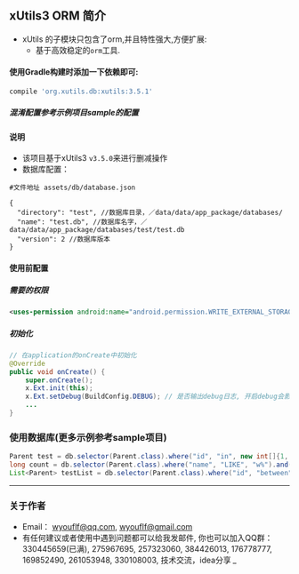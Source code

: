 ## xUtils3 ORM 简介
* xUtils 的子模块只包含了orm,并且特性强大,方便扩展:
  - 基于高效稳定的`orm`工具.

#### 使用Gradle构建时添加一下依赖即可:
```javascript
compile 'org.xutils.db:xutils:3.5.1'
```
##### 混淆配置参考示例项目sample的配置
#### 说明
- 该项目基于xUtils3 `v3.5.0`来进行删减操作
- 数据库配置：
```
#文件地址 assets/db/database.json

{
  "directory": "test", //数据库目录，／data/data/app_package/databases/
  "name": "test.db", //数据库名字，／data/data/app_package/databases/test/test.db
  "version": 2 //数据库版本
}
```

#### 使用前配置
##### 需要的权限
```xml
<uses-permission android:name="android.permission.WRITE_EXTERNAL_STORAGE" />
```
##### 初始化
```java
// 在application的onCreate中初始化
@Override
public void onCreate() {
    super.onCreate();
    x.Ext.init(this);
    x.Ext.setDebug(BuildConfig.DEBUG); // 是否输出debug日志, 开启debug会影响性能.
    ...
}
```

### 使用数据库(更多示例参考sample项目)
```java
Parent test = db.selector(Parent.class).where("id", "in", new int[]{1, 3, 6}).findFirst();
long count = db.selector(Parent.class).where("name", "LIKE", "w%").and("age", ">", 32).count();
List<Parent> testList = db.selector(Parent.class).where("id", "between", new String[]{"1", "5"}).findAll();
```

----
### 关于作者
* Email： <wyouflf@qq.com>, <wyouflf@gmail.com>
* 有任何建议或者使用中遇到问题都可以给我发邮件, 你也可以加入QQ群：330445659(已满), 275967695, 257323060,
384426013, 176778777, 169852490, 261053948, 330108003, 技术交流，idea分享 *_*
